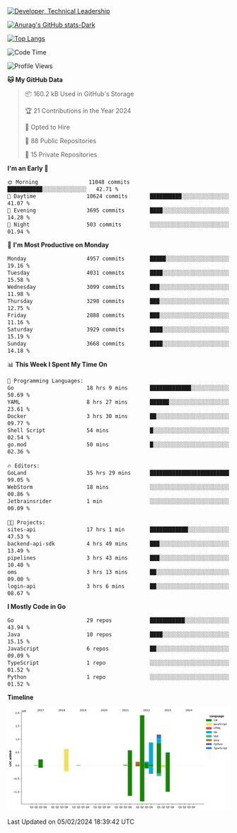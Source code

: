 <div>
  <a href="https://www.linkedin.com/in/arielpineiro/" target="_blank" rel="nofollow noopener noreferrer">
    <img src="https://img.shields.io/badge/-LinkedIn-%230077B5?style=for-the-badge&logo=linkedin&logoColor=white" alt="Developer, Technical Leadership" title="Ariel Piñeiro">
  </a>
</div>

[![Anurag's GitHub stats-Dark](https://github-readme-stats.vercel.app/api?username=arielsrv&show_icons=true&theme=dark#gh-dark-mode-only)](https://github.com/anuraghazra/github-readme-stats#gh-dark-mode-only)

[![Top Langs](https://github-readme-stats.vercel.app/api/top-langs/?username=arielsrv&layout=compact&langs_count=10&theme=dark#gh-dark-mode-only)](https://github.com/anuraghazra/github-readme-stats&theme=dark#gh-dark-mode-only)

<!--START_SECTION:waka-->
![Code Time](http://img.shields.io/badge/Code%20Time-543%20hrs%2012%20mins-blue)

![Profile Views](http://img.shields.io/badge/Profile%20Views-2-blue)

**🐱 My GitHub Data** 

> 📦 160.2 kB Used in GitHub's Storage 
 > 
> 🏆 21 Contributions in the Year 2024
 > 
> 💼 Opted to Hire
 > 
> 📜 88 Public Repositories 
 > 
> 🔑 15 Private Repositories 
 > 
**I'm an Early 🐤** 

```text
🌞 Morning                11048 commits       ███████████░░░░░░░░░░░░░░   42.71 % 
🌆 Daytime                10624 commits       ██████████░░░░░░░░░░░░░░░   41.07 % 
🌃 Evening                3695 commits        ████░░░░░░░░░░░░░░░░░░░░░   14.28 % 
🌙 Night                  503 commits         ░░░░░░░░░░░░░░░░░░░░░░░░░   01.94 % 
```
📅 **I'm Most Productive on Monday** 

```text
Monday                   4957 commits        █████░░░░░░░░░░░░░░░░░░░░   19.16 % 
Tuesday                  4031 commits        ████░░░░░░░░░░░░░░░░░░░░░   15.58 % 
Wednesday                3099 commits        ███░░░░░░░░░░░░░░░░░░░░░░   11.98 % 
Thursday                 3298 commits        ███░░░░░░░░░░░░░░░░░░░░░░   12.75 % 
Friday                   2888 commits        ███░░░░░░░░░░░░░░░░░░░░░░   11.16 % 
Saturday                 3929 commits        ████░░░░░░░░░░░░░░░░░░░░░   15.19 % 
Sunday                   3668 commits        ████░░░░░░░░░░░░░░░░░░░░░   14.18 % 
```


📊 **This Week I Spent My Time On** 

```text
💬 Programming Languages: 
Go                       18 hrs 9 mins       █████████████░░░░░░░░░░░░   50.69 % 
YAML                     8 hrs 27 mins       ██████░░░░░░░░░░░░░░░░░░░   23.61 % 
Docker                   3 hrs 30 mins       ██░░░░░░░░░░░░░░░░░░░░░░░   09.77 % 
Shell Script             54 mins             █░░░░░░░░░░░░░░░░░░░░░░░░   02.54 % 
go.mod                   50 mins             █░░░░░░░░░░░░░░░░░░░░░░░░   02.36 % 

🔥 Editors: 
GoLand                   35 hrs 29 mins      █████████████████████████   99.05 % 
WebStorm                 18 mins             ░░░░░░░░░░░░░░░░░░░░░░░░░   00.86 % 
Jetbrainsrider           1 min               ░░░░░░░░░░░░░░░░░░░░░░░░░   00.09 % 

🐱‍💻 Projects: 
sites-api                17 hrs 1 min        ████████████░░░░░░░░░░░░░   47.53 % 
backend-api-sdk          4 hrs 49 mins       ███░░░░░░░░░░░░░░░░░░░░░░   13.49 % 
pipelines                3 hrs 43 mins       ███░░░░░░░░░░░░░░░░░░░░░░   10.40 % 
oms                      3 hrs 13 mins       ██░░░░░░░░░░░░░░░░░░░░░░░   09.00 % 
login-api                3 hrs 6 mins        ██░░░░░░░░░░░░░░░░░░░░░░░   08.67 % 
```

**I Mostly Code in Go** 

```text
Go                       29 repos            ███████████░░░░░░░░░░░░░░   43.94 % 
Java                     10 repos            ████░░░░░░░░░░░░░░░░░░░░░   15.15 % 
JavaScript               6 repos             ██░░░░░░░░░░░░░░░░░░░░░░░   09.09 % 
TypeScript               1 repo              ░░░░░░░░░░░░░░░░░░░░░░░░░   01.52 % 
Python                   1 repo              ░░░░░░░░░░░░░░░░░░░░░░░░░   01.52 % 
```



**Timeline**

![Lines of Code chart](https://raw.githubusercontent.com/arielsrv/arielsrv/main/assets/bar_graph.png)


 Last Updated on 05/02/2024 18:39:42 UTC
<!--END_SECTION:waka-->
